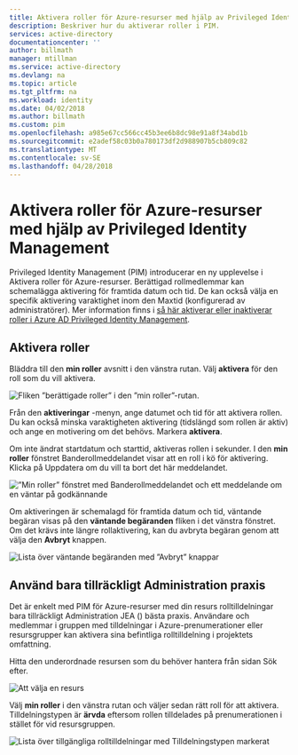 ```yaml
---
title: Aktivera roller för Azure-resurser med hjälp av Privileged Identity Management | Microsoft Docs
description: Beskriver hur du aktiverar roller i PIM.
services: active-directory
documentationcenter: ''
author: billmath
manager: mtillman
ms.service: active-directory
ms.devlang: na
ms.topic: article
ms.tgt_pltfrm: na
ms.workload: identity
ms.date: 04/02/2018
ms.author: billmath
ms.custom: pim
ms.openlocfilehash: a985e67cc566cc45b3ee6b8dc98e91a8f34abd1b
ms.sourcegitcommit: e2adef58c03b0a780173df2d988907b5cb809c82
ms.translationtype: MT
ms.contentlocale: sv-SE
ms.lasthandoff: 04/28/2018
---
```

# <a name="activate-roles-for-azure-resources-by-using-privileged-identity-management"></a>Aktivera roller för Azure-resurser med hjälp av Privileged Identity Management
Privileged Identity Management (PIM) introducerar en ny upplevelse i Aktivera roller för Azure-resurser. Berättigad rollmedlemmar kan schemalägga aktivering för framtida datum och tid. De kan också välja en specifik aktivering varaktighet inom den Maxtid (konfigurerad av administratörer). Mer information finns i [så här aktiverar eller inaktiverar roller i Azure AD Privileged Identity Management](../active-directory-privileged-identity-management-how-to-activate-role.md).

## <a name="activate-roles"></a>Aktivera roller
Bläddra till den **min roller** avsnitt i den vänstra rutan. Välj **aktivera** för den roll som du vill aktivera.

![Fliken ”berättigade roller” i den ”min roller”-rutan.](media/azure-pim-resource-rbac/rbac-roles.png)

Från den **aktiveringar** -menyn, ange datumet och tid för att aktivera rollen. Du kan också minska varaktigheten aktivering (tidslängd som rollen är aktiv) och ange en motivering om det behövs. Markera **aktivera**.

Om inte ändrat startdatum och starttid, aktiveras rollen i sekunder. I den **min roller** fönstret Banderollmeddelandet visar att en roll i kö för aktivering. Klicka på Uppdatera om du vill ta bort det här meddelandet.

![”Min roller” fönstret med Banderollmeddelandet och ett meddelande om en väntar på godkännande](media/azure-pim-resource-rbac/rbac-activate-notification.png)

Om aktiveringen är schemalagd för framtida datum och tid, väntande begäran visas på den **väntande begäranden** fliken i det vänstra fönstret. Om det krävs inte längre rollaktivering, kan du avbryta begäran genom att välja den **Avbryt** knappen.

![Lista över väntande begäranden med ”Avbryt” knappar](media/azure-pim-resource-rbac/rbac-activate-pending.png)


## <a name="apply-just-enough-administration-practices"></a>Använd bara tillräckligt Administration praxis

Det är enkelt med PIM för Azure-resurser med din resurs rolltilldelningar bara tillräckligt Administration JEA () bästa praxis. Användare och medlemmar i gruppen med tilldelningar i Azure-prenumerationer eller resursgrupper kan aktivera sina befintliga rolltilldelning i projektets omfattning. 

Hitta den underordnade resursen som du behöver hantera från sidan Sök efter.

![Att välja en resurs](media/azure-pim-resource-rbac/azure-resources-02.png)

Välj **min roller** i den vänstra rutan och väljer sedan rätt roll för att aktivera. Tilldelningstypen är **ärvda** eftersom rollen tilldelades på prenumerationen i stället för vid resursgruppen.

![Lista över tillgängliga rolltilldelningar med Tilldelningstypen markerat](media/azure-pim-resource-rbac/my-roles-02.png)
